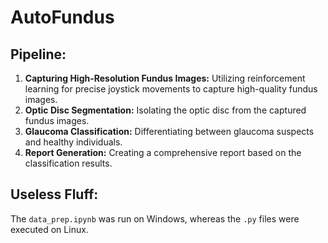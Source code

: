 # AutoFundus

## Pipeline:

1. **Capturing High-Resolution Fundus Images:** Utilizing reinforcement learning for precise joystick movements to capture high-quality fundus images.
2. **Optic Disc Segmentation:** Isolating the optic disc from the captured fundus images.
3. **Glaucoma Classification:** Differentiating between glaucoma suspects and healthy individuals.
4. **Report Generation:** Creating a comprehensive report based on the classification results.

## Useless Fluff:
The `data_prep.ipynb` was run on Windows, whereas the `.py` files were executed on Linux.
